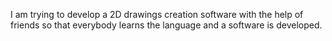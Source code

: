 
 I am trying to develop a 2D drawings creation software with the help of friends so that everybody learns the language and a software is developed.
